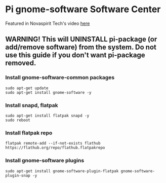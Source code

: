 # Pi gnome-software Software Center
Featured in Novaspirit Tech's video [here](https://www.youtube.com/watch?v=a_q87I4EpLM&feature=youtu.be)
## **WARNING!** This will UNINSTALL pi-package (or add/remove software) from the system. Do not use this guide if you don't want pi-package removed.

### Install gnome-software-common packages
```
sudo apt-get update
sudo apt-get install gnome-software -y
```

### Install snapd, flatpak
```
sudo apt-get install flatpak snapd -y
sudo reboot
```

### Install flatpak repo
```
flatpak remote-add --if-not-exists flathub https://flathub.org/repo/flathub.flatpakrepo
```

### Install gnome-software plugins
```
sudo apt-get install gnome-software-plugin-flatpak gnome-software-plugin-snap -y
```
